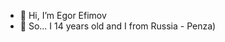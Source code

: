 - 👋 Hi, I’m Egor Efimov
- 👀 So... I 14 years old and I from Russia - Penza)

<!---
Lemon027des/Lemon027des is a ✨ special ✨ repository because its `README.md` (this file) appears on your GitHub profile.
You can click the Preview link to take a look at your changes.
--->
